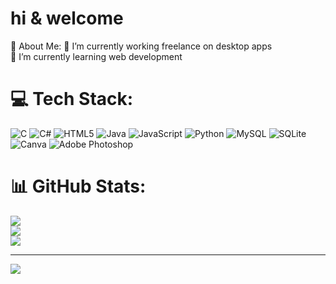 # hi & welcome 
💫 About Me:
🔭 I’m currently working freelance on desktop apps<br>🌱 I’m currently learning web development<br>


# 💻 Tech Stack:
![C](https://img.shields.io/badge/c-%2300599C.svg?style=flat&logo=c&logoColor=white) ![C#](https://img.shields.io/badge/c%23-%23239120.svg?style=flat&logo=csharp&logoColor=white) ![HTML5](https://img.shields.io/badge/html5-%23E34F26.svg?style=flat&logo=html5&logoColor=white) ![Java](https://img.shields.io/badge/java-%23ED8B00.svg?style=flat&logo=openjdk&logoColor=white) ![JavaScript](https://img.shields.io/badge/javascript-%23323330.svg?style=flat&logo=javascript&logoColor=%23F7DF1E) ![Python](https://img.shields.io/badge/python-3670A0?style=flat&logo=python&logoColor=ffdd54) ![MySQL](https://img.shields.io/badge/mysql-%2300000f.svg?style=flat&logo=mysql&logoColor=white) ![SQLite](https://img.shields.io/badge/sqlite-%2307405e.svg?style=flat&logo=sqlite&logoColor=white) ![Canva](https://img.shields.io/badge/Canva-%2300C4CC.svg?style=flat&logo=Canva&logoColor=white) ![Adobe Photoshop](https://img.shields.io/badge/adobe%20photoshop-%2331A8FF.svg?style=flat&logo=adobe%20photoshop&logoColor=white)
# 📊 GitHub Stats:
![](https://github-readme-stats.vercel.app/api?username=luchofranq&theme=dark&hide_border=true&include_all_commits=false&count_private=true)<br/>
![](https://github-readme-streak-stats.herokuapp.com/?user=luchofranq&theme=dark&hide_border=true)<br/>
![](https://github-readme-stats.vercel.app/api/top-langs/?username=luchofranq&theme=dark&hide_border=true&include_all_commits=false&count_private=true&layout=compact)

---
[![](https://visitcount.itsvg.in/api?id=luchofranq&icon=0&color=0)](https://visitcount.itsvg.in)

<!-- Proudly created with GPRM ( https://gprm.itsvg.in ) -->
